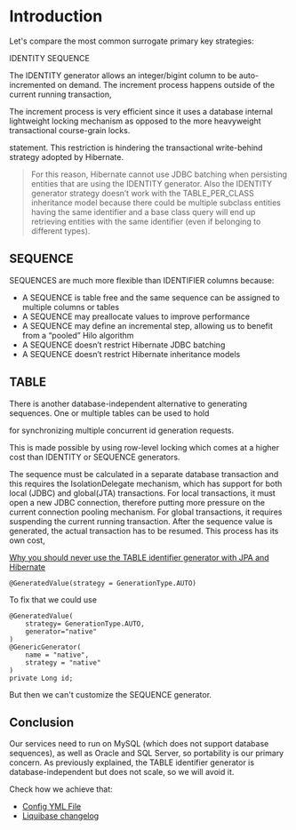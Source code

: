 # Introduction

Let's compare the most common surrogate primary key strategies:

IDENTITY
SEQUENCE


The IDENTITY generator allows an integer/bigint column to be auto-incremented on demand. 
The increment process happens outside of the current running transaction, 

The increment process is very efficient since it uses a database internal lightweight 
locking mechanism as opposed to the more heavyweight transactional course-grain locks.

statement. This restriction is hindering the transactional write-behind strategy adopted by Hibernate. 
> For this reason, Hibernate cannot use JDBC batching when persisting entities that are using the IDENTITY generator.
> Also the IDENTITY generator strategy doesn’t work with the TABLE_PER_CLASS inheritance model because there could be 
> multiple subclass entities having the same identifier and a base class query will end up retrieving 
> entities with the same identifier (even if belonging to different types).

## SEQUENCE

SEQUENCES are much more flexible than IDENTIFIER columns because:

- A SEQUENCE is table free and the same sequence can be assigned to multiple columns or tables
- A SEQUENCE may preallocate values to improve performance
- A SEQUENCE may define an incremental step, allowing us to benefit from a “pooled” Hilo algorithm
- A SEQUENCE doesn’t restrict Hibernate JDBC batching
- A SEQUENCE doesn’t restrict Hibernate inheritance models
## TABLE

There is another database-independent alternative to generating sequences. One or multiple tables can be used to hold 

for synchronizing multiple concurrent id generation requests.

This is made possible by using row-level locking which comes at a higher cost than IDENTITY or SEQUENCE generators.

The sequence must be calculated in a separate database transaction and this requires the IsolationDelegate mechanism, 
which has support for both local (JDBC) and global(JTA) transactions.
For local transactions, it must open a new JDBC connection, therefore putting more pressure on the current connection pooling mechanism.
For global transactions, it requires suspending the current running transaction. 
After the sequence value is generated, the actual transaction has to be resumed. This process has its own cost, 

[Why you should never use the TABLE identifier generator with JPA and Hibernate](https://vladmihalcea.com/why-you-should-never-use-the-table-identifier-generator-with-jpa-and-hibernate/)


    @GeneratedValue(strategy = GenerationType.AUTO)
To fix that we could use

    @GeneratedValue(
        strategy= GenerationType.AUTO,
        generator="native"
    )
    @GenericGenerator(
        name = "native",
        strategy = "native"
    )
    private Long id;
But then we can't customize the SEQUENCE generator. 

## Conclusion

Our services need to run on MySQL (which does not support database sequences), 
as well as Oracle and SQL Server, so portability is our primary concern.
As previously explained, the TABLE identifier generator is database-independent but 
does not scale, so we will avoid it. 

Check how we achieve that:

- [Config YML File](https://github.com/Backbase/golden-sample-services/tree/main/review/src/main/resources/db/mapping/mysql_entities_identity_strategy_override.yml)
- [Liquibase changelog](https://github.com/Backbase/golden-sample-services/tree/main/review/src/main/resources/db/changelog/000-create.yaml)
